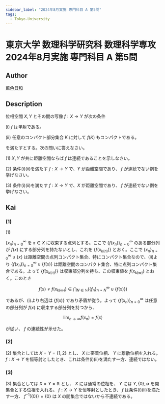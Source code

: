 ```yaml
---
sidebar_label: "2024年8月実施 専門科目 A 第5問"
tags:
  - Tokyo-University
---
```

# 東京大学 数理科学研究科 数理科学専攻 2024年8月実施 専門科目 A 第5問

## **Author**
[藍色日和](https://mathlog.info/articles/07UPi0MYn9GALecZRzIc)

## **Description**
位相空間 $X, Y$ とその間の写像 $f: X \rightarrow Y$ が次の条件

(i) $f$ は単射である。

(ii) 任意のコンパクト部分集合 $K$ に対して $f(K)$ もコンパクトである。

を満たすとする。次の問いに答えなさい。

(1) $X, Y$ が共に距離空間ならば $f$ は連続であることを示しなさい。

(2) 条件(i)(ii)を満たす $f: X \rightarrow Y$ で、$Y$ が距離空間であり、 $f$ が連続でない例を挙げなさい。

(3) 条件(i)(ii)を満たす $f: X \rightarrow Y$ で、$X$ が距離空間であり、 $f$ が連続でない例を挙げなさい。

## **Kai**
### (1)

(1) 

$\{x_{n}\}_{n=0}^{\infty}$ を $x \in X$ に収束する点列とする。ここで $\{f(x_{n})\}_{n=0}^{\infty}$ のある部分列が $f(x)$ にする部分列を持たないとし、これを $\{f(x_{k(n)})\}$ とおく。ここで $\{x_{n}\}_{n=0}^{\infty} \cup \{x\}$ は距離空間の点列コンパクト集合、特にコンパクト集合なので、(ii)より $\{f(x_{n})\}_{n=0}^{\infty} \cup \{f(x)\}$ は距離空間のコンパクト集合、特に点列コンパクト集合である。よって $\{f(x_{k(n)})\}$ は収束部分列を持ち、この収束値を $f(x_{k(\infty)})$ とおく。このとき 

$$
f(x) \neq f(x_{k(\infty)}) \in \bigcap_{N \in \mathbb{N}} \left(\{f_{n}\}_{n=N}^{\infty} \cup \{f(x)\}\right)
$$ 

であるが、(i)より右辺は $\{f(x)\}$ であり矛盾が従う。よって $\{f(x_{n})\}_{n=0}^{\infty}$ は任意の部分列が $f(x)$ に収束する部分列を持つから、

$$
\lim_{n \to \infty} f(x_{n}) = f(x)
$$ 

が従い、 $f$ の連続性が示せた。

### (2)
(2) 集合としては $X = Y = \{1, 2\}$ とし、 $X$ に密着位相、 $Y$ に離散位相を入れる。 $f : X \to Y$ を恒等射としたとき、これは条件(i)(ii)を満たす一方、連続ではない。

### (3)
(3) 集合としては $X = Y = \mathbb{R}$ とし、 $X$ には通常の位相を、 $Y$ には $Y, \{0\}, \emptyset$ を開集合とする位相を入れる。 $f : X \to Y$ を恒等射としたとき、 $f$ は条件(i)(ii)を満たす一方、 $f^{-1}(\{0\}) = \{0\}$ は $X$ の開集合ではないから不連続である。